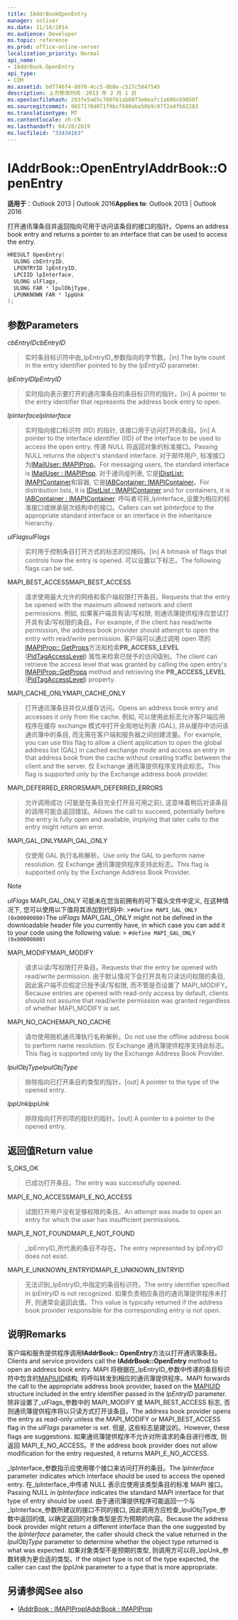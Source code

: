 ```yaml
---
title: IAddrBookOpenEntry
manager: soliver
ms.date: 11/16/2014
ms.audience: Developer
ms.topic: reference
ms.prod: office-online-server
localization_priority: Normal
api_name:
- IAddrBook.OpenEntry
api_type:
- COM
ms.assetid: bd7746f4-8070-4cc5-8b8e-c527c5847545
description: 上次修改时间：2013 年 2 月 1 日
ms.openlocfilehash: 293fe5a65c760f61ab0073e0eafc1a606c69050f
ms.sourcegitcommit: 8657170d071f9bcf680aba50b9c07f2a4fb82283
ms.translationtype: MT
ms.contentlocale: zh-CN
ms.lasthandoff: 04/28/2019
ms.locfileid: "33434163"
---
```

# <a name="iaddrbookopenentry"></a><span data-ttu-id="47f72-103">IAddrBook::OpenEntry</span><span class="sxs-lookup"><span data-stu-id="47f72-103">IAddrBook::OpenEntry</span></span>

<span data-ttu-id="47f72-104">**适用于**：Outlook 2013 | Outlook 2016</span><span class="sxs-lookup"><span data-stu-id="47f72-104">**Applies to**: Outlook 2013 | Outlook 2016</span></span> 
  
<span data-ttu-id="47f72-105">打开通讯簿条目并返回指向可用于访问该条目的接口的指针。</span><span class="sxs-lookup"><span data-stu-id="47f72-105">Opens an address book entry and returns a pointer to an interface that can be used to access the entry.</span></span>
  
```cpp
HRESULT OpenEntry(
  ULONG cbEntryID,
  LPENTRYID lpEntryID,
  LPCIID lpInterface,
  ULONG ulFlags,
  ULONG FAR * lpulObjType,
  LPUNKNOWN FAR * lppUnk
);
```

## <a name="parameters"></a><span data-ttu-id="47f72-106">参数</span><span class="sxs-lookup"><span data-stu-id="47f72-106">Parameters</span></span>

<span data-ttu-id="47f72-107">_cbEntryID_</span><span class="sxs-lookup"><span data-stu-id="47f72-107">_cbEntryID_</span></span>
  
> <span data-ttu-id="47f72-108">实时条目标识符中由_lpEntryID_参数指向的字节数。</span><span class="sxs-lookup"><span data-stu-id="47f72-108">[in] The byte count in the entry identifier pointed to by the  _lpEntryID_ parameter.</span></span> 
    
<span data-ttu-id="47f72-109">_lpEntryID_</span><span class="sxs-lookup"><span data-stu-id="47f72-109">_lpEntryID_</span></span>
  
> <span data-ttu-id="47f72-110">实时指向表示要打开的通讯簿条目的条目标识符的指针。</span><span class="sxs-lookup"><span data-stu-id="47f72-110">[in] A pointer to the entry identifier that represents the address book entry to open.</span></span>
    
<span data-ttu-id="47f72-111">_lpInterface_</span><span class="sxs-lookup"><span data-stu-id="47f72-111">_lpInterface_</span></span>
  
> <span data-ttu-id="47f72-112">实时指向接口标识符 (IID) 的指针, 该接口用于访问打开的条目。</span><span class="sxs-lookup"><span data-stu-id="47f72-112">[in] A pointer to the interface identifier (IID) of the interface to be used to access the open entry.</span></span> <span data-ttu-id="47f72-113">传递 NULL 将返回对象的标准接口。</span><span class="sxs-lookup"><span data-stu-id="47f72-113">Passing NULL returns the object's standard interface.</span></span> <span data-ttu-id="47f72-114">对于邮件用户, 标准接口为[IMailUser: IMAPIProp](imailuserimapiprop.md)。</span><span class="sxs-lookup"><span data-stu-id="47f72-114">For messaging users, the standard interface is [IMailUser : IMAPIProp](imailuserimapiprop.md).</span></span> <span data-ttu-id="47f72-115">对于通讯组列表, 它是[IDistList: IMAPIContainer](idistlistimapicontainer.md)和容器, 它是[IABContainer: IMAPIContainer](iabcontainerimapicontainer.md)。</span><span class="sxs-lookup"><span data-stu-id="47f72-115">For distribution lists, it is [IDistList : IMAPIContainer](idistlistimapicontainer.md) and for containers, it is [IABContainer : IMAPIContainer](iabcontainerimapicontainer.md).</span></span> <span data-ttu-id="47f72-116">呼叫者可将_lpInterface_设置为相应的标准接口或继承层次结构中的接口。</span><span class="sxs-lookup"><span data-stu-id="47f72-116">Callers can set  _lpInterface_ to the appropriate standard interface or an interface in the inheritance hierarchy.</span></span> 
    
<span data-ttu-id="47f72-117">_ulFlags_</span><span class="sxs-lookup"><span data-stu-id="47f72-117">_ulFlags_</span></span>
  
> <span data-ttu-id="47f72-118">实时用于控制条目打开方式的标志的位掩码。</span><span class="sxs-lookup"><span data-stu-id="47f72-118">[in] A bitmask of flags that controls how the entry is opened.</span></span> <span data-ttu-id="47f72-119">可以设置以下标志。</span><span class="sxs-lookup"><span data-stu-id="47f72-119">The following flags can be set.</span></span>
    
<span data-ttu-id="47f72-120">MAPI_BEST_ACCESS</span><span class="sxs-lookup"><span data-stu-id="47f72-120">MAPI_BEST_ACCESS</span></span> 
  
> <span data-ttu-id="47f72-121">请求使用最大允许的网络和客户端权限打开条目。</span><span class="sxs-lookup"><span data-stu-id="47f72-121">Requests that the entry be opened with the maximum allowed network and client permissions.</span></span> <span data-ttu-id="47f72-122">例如, 如果客户端具有读/写权限, 则通讯簿提供程序应尝试打开具有读/写权限的条目。</span><span class="sxs-lookup"><span data-stu-id="47f72-122">For example, if the client has read/write permission, the address book provider should attempt to open the entry with read/write permission.</span></span> <span data-ttu-id="47f72-123">客户端可以通过调用 open 项的[IMAPIProp:: GetProps](imapiprop-getprops.md)方法和检索**PR_ACCESS_LEVEL** ([PidTagAccessLevel](pidtagaccesslevel-canonical-property.md)) 属性来检索已授予的访问级别。</span><span class="sxs-lookup"><span data-stu-id="47f72-123">The client can retrieve the access level that was granted by calling the open entry's [IMAPIProp::GetProps](imapiprop-getprops.md) method and retrieving the **PR_ACCESS_LEVEL** ([PidTagAccessLevel](pidtagaccesslevel-canonical-property.md)) property.</span></span>
    
<span data-ttu-id="47f72-124">MAPI_CACHE_ONLY</span><span class="sxs-lookup"><span data-stu-id="47f72-124">MAPI_CACHE_ONLY</span></span>
  
> <span data-ttu-id="47f72-125">打开通讯簿条目并仅从缓存访问。</span><span class="sxs-lookup"><span data-stu-id="47f72-125">Opens an address book entry and accesses it only from the cache.</span></span> <span data-ttu-id="47f72-126">例如, 可以使用此标志允许客户端应用程序在缓存 exchange 模式中打开全局地址列表 (GAL), 并从缓存中访问该通讯簿中的条目, 而无需在客户端和服务器之间创建流量。</span><span class="sxs-lookup"><span data-stu-id="47f72-126">For example, you can use this flag to allow a client application to open the global address list (GAL) in cached exchange mode and access an entry in that address book from the cache without creating traffic between the client and the server.</span></span> <span data-ttu-id="47f72-127">仅 Exchange 通讯簿提供程序支持此标志。</span><span class="sxs-lookup"><span data-stu-id="47f72-127">This flag is supported only by the Exchange address book provider.</span></span>
    
<span data-ttu-id="47f72-128">MAPI_DEFERRED_ERRORS</span><span class="sxs-lookup"><span data-stu-id="47f72-128">MAPI_DEFERRED_ERRORS</span></span> 
  
> <span data-ttu-id="47f72-129">允许调用成功 (可能是在条目完全打开且可用之前), 这意味着稍后对该条目的调用可能会返回错误。</span><span class="sxs-lookup"><span data-stu-id="47f72-129">Allows the call to succeed, potentially before the entry is fully open and available, implying that later calls to the entry might return an error.</span></span>
    
<span data-ttu-id="47f72-130">MAPI_GAL_ONLY</span><span class="sxs-lookup"><span data-stu-id="47f72-130">MAPI_GAL_ONLY</span></span>
  
> <span data-ttu-id="47f72-131">仅使用 GAL 执行名称解析。</span><span class="sxs-lookup"><span data-stu-id="47f72-131">Use only the GAL to perform name resolution.</span></span> <span data-ttu-id="47f72-132">仅 Exchange 通讯簿提供程序支持此标志。</span><span class="sxs-lookup"><span data-stu-id="47f72-132">This flag is supported only by the Exchange Address Book Provider.</span></span>
    
  > [!NOTE]
  > <span data-ttu-id="47f72-133">_ulFlags_ MAPI_GAL_ONLY 可能未在您当前拥有的可下载头文件中定义, 在这种情况下, 您可以使用以下值将其添加到代码中: >`#define MAPI_GAL_ONLY (0x00000080)`</span><span class="sxs-lookup"><span data-stu-id="47f72-133">The  _ulFlags_ MAPI_GAL_ONLY might not be defined in the downloadable header file you currently have, in which case you can add it to your code using the following value: >  `#define MAPI_GAL_ONLY (0x00000080)`</span></span>
  
<span data-ttu-id="47f72-134">MAPI_MODIFY</span><span class="sxs-lookup"><span data-stu-id="47f72-134">MAPI_MODIFY</span></span> 
  
> <span data-ttu-id="47f72-135">请求以读/写权限打开条目。</span><span class="sxs-lookup"><span data-stu-id="47f72-135">Requests that the entry be opened with read/write permission.</span></span> <span data-ttu-id="47f72-136">由于默认情况下会打开具有只读访问权限的条目, 因此客户端不应假定已授予读/写权限, 而不管是否设置了 MAPI_MODIFY。</span><span class="sxs-lookup"><span data-stu-id="47f72-136">Because entries are opened with read-only access by default, clients should not assume that read/write permission was granted regardless of whether MAPI_MODIFY is set.</span></span>
    
<span data-ttu-id="47f72-137">MAPI_NO_CACHE</span><span class="sxs-lookup"><span data-stu-id="47f72-137">MAPI_NO_CACHE</span></span>
  
> <span data-ttu-id="47f72-138">请勿使用脱机通讯簿执行名称解析。</span><span class="sxs-lookup"><span data-stu-id="47f72-138">Do not use the offline address book to perform name resolution.</span></span> <span data-ttu-id="47f72-139">仅 Exchange 通讯簿提供程序支持此标志。</span><span class="sxs-lookup"><span data-stu-id="47f72-139">This flag is supported only by the Exchange Address Book Provider.</span></span>
    
<span data-ttu-id="47f72-140">_lpulObjType_</span><span class="sxs-lookup"><span data-stu-id="47f72-140">_lpulObjType_</span></span>
  
> <span data-ttu-id="47f72-141">排除指向已打开条目的类型的指针。</span><span class="sxs-lookup"><span data-stu-id="47f72-141">[out] A pointer to the type of the opened entry.</span></span>
    
<span data-ttu-id="47f72-142">_lppUnk_</span><span class="sxs-lookup"><span data-stu-id="47f72-142">_lppUnk_</span></span>
  
> <span data-ttu-id="47f72-143">排除指向打开的项的指针的指针。</span><span class="sxs-lookup"><span data-stu-id="47f72-143">[out] A pointer to a pointer to the opened entry.</span></span>
    
## <a name="return-value"></a><span data-ttu-id="47f72-144">返回值</span><span class="sxs-lookup"><span data-stu-id="47f72-144">Return value</span></span>

<span data-ttu-id="47f72-145">S_OK</span><span class="sxs-lookup"><span data-stu-id="47f72-145">S_OK</span></span> 
  
> <span data-ttu-id="47f72-146">已成功打开条目。</span><span class="sxs-lookup"><span data-stu-id="47f72-146">The entry was successfully opened.</span></span>
    
<span data-ttu-id="47f72-147">MAPI_E_NO_ACCESS</span><span class="sxs-lookup"><span data-stu-id="47f72-147">MAPI_E_NO_ACCESS</span></span> 
  
> <span data-ttu-id="47f72-148">试图打开用户没有足够权限的条目。</span><span class="sxs-lookup"><span data-stu-id="47f72-148">An attempt was made to open an entry for which the user has insufficient permissions.</span></span>
    
<span data-ttu-id="47f72-149">MAPI_E_NOT_FOUND</span><span class="sxs-lookup"><span data-stu-id="47f72-149">MAPI_E_NOT_FOUND</span></span> 
  
> <span data-ttu-id="47f72-150">_lpEntryID_所代表的条目不存在。</span><span class="sxs-lookup"><span data-stu-id="47f72-150">The entry represented by  _lpEntryID_ does not exist.</span></span> 
    
<span data-ttu-id="47f72-151">MAPI_E_UNKNOWN_ENTRYID</span><span class="sxs-lookup"><span data-stu-id="47f72-151">MAPI_E_UNKNOWN_ENTRYID</span></span> 
  
> <span data-ttu-id="47f72-152">无法识别_lpEntryID_中指定的条目标识符。</span><span class="sxs-lookup"><span data-stu-id="47f72-152">The entry identifier specified in  _lpEntryID_ is not recognized.</span></span> <span data-ttu-id="47f72-153">如果负责相应条目的通讯簿提供程序未打开, 则通常会返回此值。</span><span class="sxs-lookup"><span data-stu-id="47f72-153">This value is typically returned if the address book provider responsible for the corresponding entry is not open.</span></span> 
    
## <a name="remarks"></a><span data-ttu-id="47f72-154">说明</span><span class="sxs-lookup"><span data-stu-id="47f72-154">Remarks</span></span>

<span data-ttu-id="47f72-155">客户端和服务提供程序调用**IAddrBook:: OpenEntry**方法以打开通讯簿条目。</span><span class="sxs-lookup"><span data-stu-id="47f72-155">Clients and service providers call the **IAddrBook::OpenEntry** method to open an address book entry.</span></span> <span data-ttu-id="47f72-156">MAPI 将根据在_lpEntryID_参数中传递的条目标识符中包含的[MAPIUID](mapiuid.md)结构, 将呼叫转发到相应的通讯簿提供程序。</span><span class="sxs-lookup"><span data-stu-id="47f72-156">MAPI forwards the call to the appropriate address book provider, based on the [MAPIUID](mapiuid.md) structure included in the entry identifier passed in the  _lpEntryID_ parameter.</span></span> <span data-ttu-id="47f72-157">除非设置了_ulFlags_参数中的 MAPI_MODIFY 或 MAPI_BEST_ACCESS 标志, 否则通讯簿提供程序将以只读方式打开该条目。</span><span class="sxs-lookup"><span data-stu-id="47f72-157">The address book provider opens the entry as read-only unless the MAPI_MODIFY or MAPI_BEST_ACCESS flag in the  _ulFlags_ parameter is set.</span></span> <span data-ttu-id="47f72-158">但是, 这些标志是建议的。</span><span class="sxs-lookup"><span data-stu-id="47f72-158">However, these flags are suggestions.</span></span> <span data-ttu-id="47f72-159">如果通讯簿提供程序不允许对所请求的条目进行修改, 则返回 MAPI_E_NO_ACCESS。</span><span class="sxs-lookup"><span data-stu-id="47f72-159">If the address book provider does not allow modification for the entry requested, it returns MAPI_E_NO_ACCESS.</span></span> 
  
<span data-ttu-id="47f72-160">_lpInterface_参数指示应使用哪个接口来访问打开的条目。</span><span class="sxs-lookup"><span data-stu-id="47f72-160">The  _lpInterface_ parameter indicates which interface should be used to access the opened entry.</span></span> <span data-ttu-id="47f72-161">在_lpInterface_中传递 NULL 表示应使用该类型条目的标准 MAPI 接口。</span><span class="sxs-lookup"><span data-stu-id="47f72-161">Passing NULL in  _lpInterface_ indicates the standard MAPI interface for that type of entry should be used.</span></span> <span data-ttu-id="47f72-162">由于通讯簿提供程序可能返回一个与_lpInterface_参数所建议的接口不同的接口, 因此调用方应检查_lpulObjType_参数中返回的值, 以确定返回的对象类型是否为预期的内容。</span><span class="sxs-lookup"><span data-stu-id="47f72-162">Because the address book provider might return a different interface than the one suggested by the  _lpInterface_ parameter, the caller should check the value returned in the  _lpulObjType_ parameter to determine whether the object type returned is what was expected.</span></span> <span data-ttu-id="47f72-163">如果对象类型不是预期的类型, 则调用方可以将_lppUnk_参数转换为更合适的类型。</span><span class="sxs-lookup"><span data-stu-id="47f72-163">If the object type is not of the type expected, the caller can cast the  _lppUnk_ parameter to a type that is more appropriate.</span></span> 
  
## <a name="see-also"></a><span data-ttu-id="47f72-164">另请参阅</span><span class="sxs-lookup"><span data-stu-id="47f72-164">See also</span></span>

- [<span data-ttu-id="47f72-165">IAddrBook : IMAPIProp</span><span class="sxs-lookup"><span data-stu-id="47f72-165">IAddrBook : IMAPIProp</span></span>](iaddrbookimapiprop.md)

